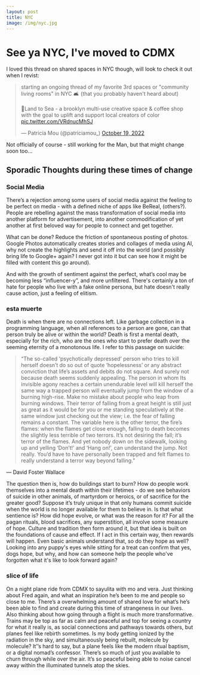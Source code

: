 ```yaml
---
layout: post
title: NYC
image: /img/nyc.jpg
---
```



# See ya NYC, I've moved to CDMX

I loved this thread on shared spaces in NYC though, will look to check it out when I revist:

<blockquote class="twitter-tweet"><p lang="en" dir="ltr">starting an ongoing thread of my favorite 3rd spaces or &quot;community living rooms&quot; in NYC 🛋️ (that you probably haven&#39;t heard about) <br><br>📍Land to Sea - a brooklyn multi-use creative space &amp; coffee shop with the goal to uplift and support local creators of color <a href="https://t.co/VRdnucMhSJ">pic.twitter.com/VRdnucMhSJ</a></p>&mdash; Patricia Mou (@patriciamou_) <a href="https://twitter.com/patriciamou_/status/1582548961423806464?ref_src=twsrc%5Etfw">October 19, 2022</a></blockquote> <script async src="https://platform.twitter.com/widgets.js" charset="utf-8"></script>

Not officially of course - still working for the Man, but that might change soon too...

## Sporadic Thoughts during these times of change

### Social Media

There’s a rejection among some users of social media against the feeling to be perfect on media - with a defined niche of apps like BeReal, (others?). People are rebelling against the mass transformation of social media into another platform for advertisement, into another commodification of yet another at first beloved way for people to connect and get together.

What can be done? Reduce the friction of spontaneous posting of photos. Google Photos automatically creates stories and collages of media using AI, why not create the highlights and send it off into the world (and possibly bring life to Google+ again? I never got into it but can see how it might be filled with content this go around).

And with the growth of sentiment against the perfect, what’s cool may be becoming less “influencer-y”, and more unfiltered. There's certainly a ton of hate for people who live with a fake online persona, but hate doesn't really cause action, just a feeling of elitism. 

### esta muerte

Death is when there are no connections left. Like garbage collection in a programming language, when all references to a person are gone, can that person truly be alive or within the world? Death is first a mental death, especially for the rich, who are the ones who start to prefer death over the seeming eternity of a monotonous life. I refer to this passage on suicide:


>“The so-called ‘psychotically depressed’ person who tries to kill herself doesn’t do so out of quote ‘hopelessness’ or any abstract conviction that life’s assets and debits do not square. And surely not because death seems suddenly appealing. The person in whom Its invisible agony reaches a certain unendurable level will kill herself the same way a trapped person will eventually jump from the window of a burning high-rise. Make no mistake about people who leap from burning windows. Their terror of falling from a great height is still just as great as it would be for you or me standing speculatively at the same window just checking out the view; i.e. the fear of falling remains a constant. The variable here is the other terror, the fire’s flames: when the flames get close enough, falling to death becomes the slightly less terrible of two terrors. It’s not desiring the fall; it’s terror of the flames. And yet nobody down on the sidewalk, looking up and yelling ‘Don’t!’ and ‘Hang on!’, can understand the jump. Not really. You’d have to have personally been trapped and felt flames to really understand a terror way beyond falling.”

― David Foster Wallace

The question then is, how do buildings start to burn? How do people work themselves into a mental death within their lifetimes - do we see behaviors of suicide in other animals, of martyrdom or heroics, or of sacrifice for the greater good? Suppose it’s truly unique in that only humans commit suicide  when the world is no longer available for them to believe in. Is that what sentience is? How did hope evolve, or what was the reason for it? For all the pagan rituals, blood sacrifices, any superstition, all involve some measure of hope. Culture and tradition then form around it, but that idea is built on the foundations of cause and effect. If I act in this certain way, then rewards will happen. Even basic animals understand that, so do they hope as well? Looking into any puppy's eyes while sitting for a treat can confirm that yes, dogs hope, but why, and how can someone help the people who've forgotten what it's like to look forward again?

### slice of life

On a night plane ride from CDMX to sayulita with mo and vera. Just thinking about Fred again, and what an inspiration he’s been to me and people so close to me. There’s a overwhelming amount of shared love for what’s he’s been able to find and create during this time of strangeness in our lives. Also thinking about how going through a flight is much more transformative. Trains may be top as far as calm and peaceful and top for seeing a country for what it really is, as social connections and pathways towards others, but planes feel like rebirth sometimes. Is my body getting ionized by the radiation in the sky, and simultaneously being rebuilt, molecule by molecule? It’’s hard to say, but a plane feels like the modern ritual baptism, or a digital nomad’s confessor. There’s so much of just you available to churn through while over the air. It’s so peaceful being able to noise cancel away within the illuminated tunnels atop the skies.


